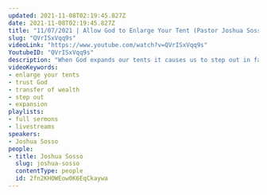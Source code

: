 ```yaml
---
updated: 2021-11-08T02:19:45.827Z
date: 2021-11-08T02:19:45.827Z
title: "11/07/2021 | Allow God to Enlarge Your Tent (Pastor Joshua Sosso)"
slug: "QVrISxVqq9s"
videoLink: "https://www.youtube.com/watch?v=QVrISxVqq9s"
YoutubeID: "QVrISxVqq9s"
description: "When God expands our tents it causes us to step out in faith, just like Peter stepping of the boat onto the sea, which went against everything He had known until then. The move of God goes beyond our understanding and our expectations. We must learn to trust God and obey Him completely with this because He always equips us wherever He sends us. Allow God to cause us to step out into something unknown and He will equip us every step of the way. Our qualifications are not what God is looking at because our faith and obedience to Him is our qualification. When you succeed, God's name is made great through you. So get ready to step out onto the waters! This sermon was delivered by Pastor Joshua Sosso at Freedom Fellowship Church International on November 07, 2021."
videoKeywords:
- enlarge your tents
- trust God
- transfer of wealth
- step out
- expansion
playlists:
- full sermons
- livestreams
speakers:
- Joshua Sosso
people:
- title: Joshua Sosso
  slug: joshua-sosso
  contentType: people
  id: 2fn2KHOWEow0K6EqCkaywa
---
```


